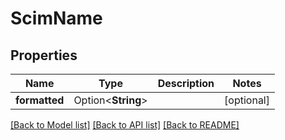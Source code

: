 # ScimName

## Properties

Name | Type | Description | Notes
------------ | ------------- | ------------- | -------------
**formatted** | Option<**String**> |  | [optional]

[[Back to Model list]](../README.md#documentation-for-models) [[Back to API list]](../README.md#documentation-for-api-endpoints) [[Back to README]](../README.md)


